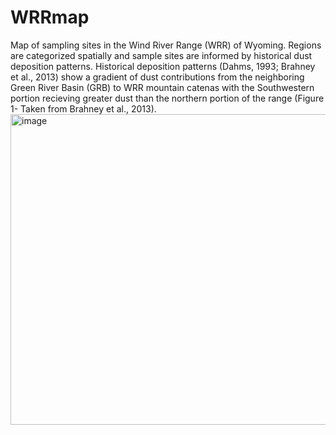 # WRRmap
Map of sampling sites in the Wind River Range (WRR) of Wyoming. Regions are categorized spatially and sample sites are informed by historical dust deposition patterns. Historical deposition patterns (Dahms, 1993; Brahney et al., 2013) show a gradient of dust contributions from the neighboring Green River Basin (GRB) to WRR mountain catenas with the Southwestern portion recieving greater dust than the northern portion of the range (Figure 1- Taken from Brahney et al., 2013). 
<img width="794" height="497" alt="image" src="https://github.com/user-attachments/assets/d8591d90-eac8-41f1-b08c-2da5a4aaf015" />
